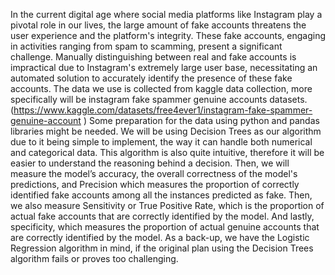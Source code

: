 In the current digital age where social media platforms like Instagram play a pivotal role in our
lives, the large amount of fake accounts threatens the user experience and the platform's integrity.
These fake accounts, engaging in activities ranging from spam to scamming, present a significant
challenge. Manually distinguishing between real and fake accounts is impractical due to
Instagram's extremely large user base, necessitating an automated solution to accurately identify
the presence of these fake accounts. The data we use is collected from kaggle data collection,
more specifically will be instagram fake spammer genuine accounts
datasets.(https://www.kaggle.com/datasets/free4ever1/instagram-fake-spammer-genuine-account
) Some preparation for the data using python and pandas libraries might be needed. We will be
using Decision Trees as our algorithm due to it being simple to implement, the way it can handle
both numerical and categorical data. This algorithm is also quite intuitive, therefore it will be
easier to understand the reasoning behind a decision. Then, we will measure the model’s
accuracy, the overall correctness of the model's predictions, and Precision which measures the
proportion of correctly identified fake accounts among all the instances predicted as fake. Then,
we also measure Sensitivity or True Positive Rate, which is the proportion of actual fake
accounts that are correctly identified by the model. And lastly, specificity, which measures the
proportion of actual genuine accounts that are correctly identified by the model.
As a back-up, we have the Logistic Regression algorithm in mind, if the original plan using the
Decision Trees algorithm fails or proves too challenging.
